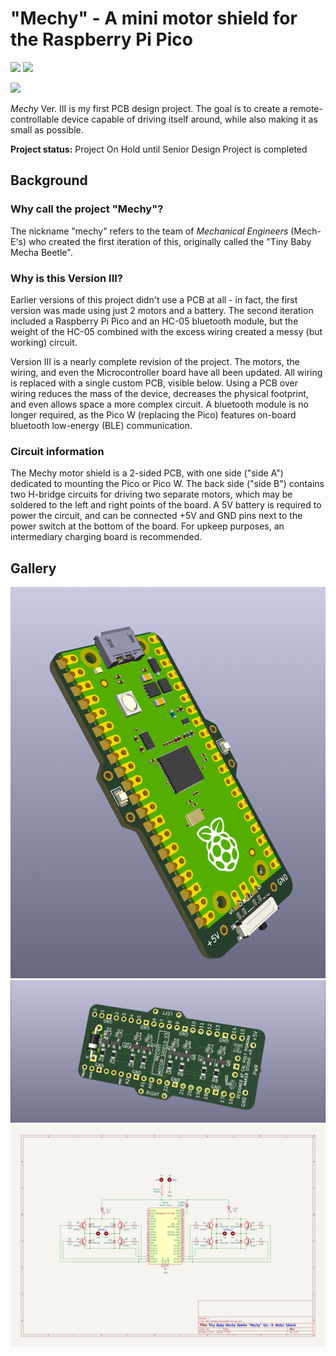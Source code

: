 # "Mechy" - A mini motor shield for the Raspberry Pi Pico

<div>
    <img src="https://img.shields.io/badge/Raspberry_Pi_Pico-e00053">
    <img src="https://img.shields.io/badge/On_Hold-orange">
    <!-- <img src="https://img.shields.io/badge/In_Progress-yellow"> -->
</div>

<a href="../images/mechy/prototype.gif" target="_blank"><img src="../images/mechy/prototype.gif"></a>

*Mechy* Ver. III is my first PCB design project. The goal is to create a remote-controllable device capable of driving itself around, while also making it as small as possible.

**Project status:** Project On Hold until Senior Design Project is completed

## Background
### Why call the project "Mechy"?
The nickname "mechy" refers to the team of *Mechanical Engineers* (Mech-E's) who created the first iteration of this, originally called the "Tiny Baby Mecha Beetle".

### Why is this Version III?
Earlier versions of this project didn't use a PCB at all - in fact, the first version was made using just 2 motors and a battery. The second iteration included a Raspberry Pi Pico and an HC-05 bluetooth module, but the weight of the HC-05 combined with the excess wiring created a messy (but working) circuit.

Version III is a nearly complete revision of the project. The motors, the wiring, and even the Microcontroller board have all been updated. All wiring is replaced with a single custom PCB, visible below. Using a PCB over wiring reduces the mass of the device, decreases the physical footprint, and even allows space a more complex circuit. A bluetooth module is no longer required, as the Pico W (replacing the Pico) features on-board bluetooth low-energy (BLE) communication.

### Circuit information
The Mechy motor shield is a 2-sided PCB, with one side ("side A") dedicated to mounting the Pico or Pico W. The back side ("side B") contains two H-bridge circuits for driving two separate motors, which may be soldered to the left and right points of the board. A 5V battery is required to power the circuit, and can be connected +5V and GND pins next to the power switch at the bottom of the board. For upkeep purposes, an intermediary charging board is recommended.

## Gallery


<a href="../images/mechy/top_render.png" target="_blank"><img src="../images/mechy/top_render.png"></a>
<a href="../images/mechy/bottom_render.png" target="_blank"><img src="../images/mechy/bottom_render.png"></a>
<a href="../images/mechy/schematic.png" target="_blank"><img src="../images/mechy/schematic.png"></a>
